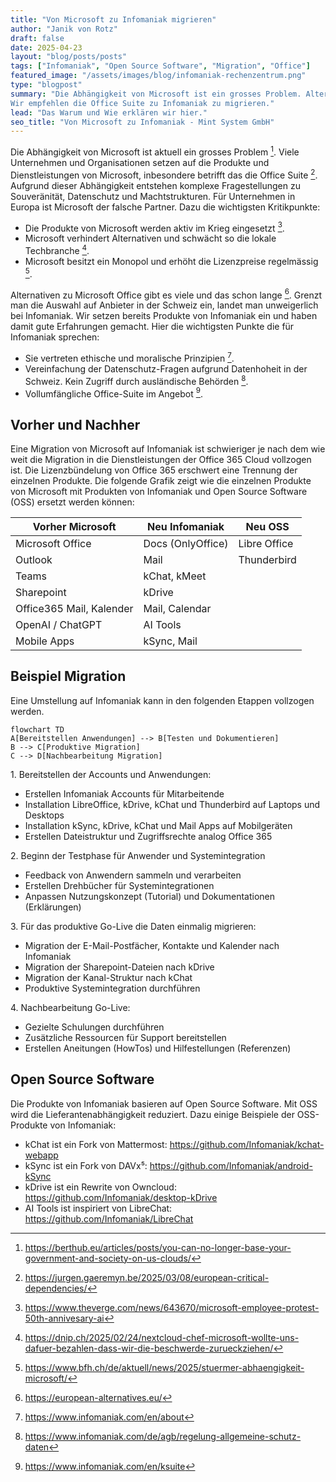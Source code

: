 ```yaml
---
title: "Von Microsoft zu Infomaniak migrieren"
author: "Janik von Rotz"
draft: false
date: 2025-04-23
layout: "blog/posts/posts"
tags: ["Infomaniak", "Open Source Software", "Migration", "Office"]
featured_image: "/assets/images/blog/infomaniak-rechenzentrum.png"
type: "blogpost"
summary: "Die Abhängigkeit von Microsoft ist ein grosses Problem. Alternativen gibt es schon lange.
Wir empfehlen die Office Suite zu Infomaniak zu migrieren."
lead: "Das Warum und Wie erklären wir hier."
seo_title: "Von Microsoft zu Infomaniak - Mint System GmbH"
---
```


Die Abhängigkeit von Microsoft ist aktuell ein grosses Problem [^1]. Viele Unternehmen und Organisationen setzen auf die Produkte und Dienstleistungen von Microsoft, inbesondere betrifft das die Office Suite [^2]. Aufgrund dieser Abhängigkeit entstehen komplexe Fragestellungen zu Souveränität, Datenschutz und Machtstrukturen. Für Unternehmen in Europa ist Microsoft der falsche Partner. Dazu die wichtigsten Kritikpunkte:

* Die Produkte von Microsoft werden aktiv im Krieg eingesetzt [^3].
* Microsoft verhindert Alternativen und schwächt so die lokale Techbranche [^4].
* Microsoft besitzt ein Monopol und erhöht die Lizenzpreise regelmässig [^5].

Alternativen zu Microsoft Office gibt es viele und das schon lange [^6]. Grenzt man die Auswahl auf Anbieter in der Schweiz ein, landet man unweigerlich bei Infomaniak. Wir setzen bereits Produkte von Infomaniak ein und haben damit gute Erfahrungen gemacht. Hier die wichtigsten Punkte die für Infomaniak sprechen:

* Sie vertreten ethische und moralische Prinzipien [^7].
* Vereinfachung der Datenschutz-Fragen aufgrund Datenhoheit in der Schweiz. Kein Zugriff durch ausländische Behörden [^8].
* Vollumfängliche Office-Suite im Angebot [^9].

## Vorher und Nachher

Eine Migration von Microsoft auf Infomaniak ist schwieriger je nach dem wie weit die Migration in die Dienstleistungen der Office 365 Cloud vollzogen ist. Die Lizenzbündelung von Office 365 erschwert eine Trennung der einzelnen Produkte. Die folgende Grafik zeigt wie die einzelnen Produkte von Microsoft mit Produkten von Infomaniak und Open Source Software (OSS) ersetzt werden können:

| Vorher Microsoft         | Neu Infomaniak    | Neu OSS      |
| ------------------------ | ----------------- | ------------ |
| Microsoft Office         | Docs (OnlyOffice) | Libre Office |
| Outlook                  | Mail              | Thunderbird  |
| Teams                    | kChat, kMeet      |              |
| Sharepoint               | kDrive            |              |
| Office365 Mail, Kalender | Mail, Calendar    |              |
| OpenAI / ChatGPT         | AI Tools          |              |
| Mobile Apps              | kSync, Mail       |              |

## Beispiel Migration

Eine Umstellung auf Infomaniak kann in den folgenden Etappen vollzogen werden.

```mermaid
flowchart TD
A[Bereitstellen Anwendungen] --> B[Testen und Dokumentieren]
B --> C[Produktive Migration]
C --> D[Nachbearbeitung Migration]
```

1\. Bereitstellen der Accounts und Anwendungen:

- Erstellen Infomaniak Accounts für Mitarbeitende
- Installation LibreOffice, kDrive, kChat und Thunderbird auf Laptops und Desktops
- Installation kSync, kDrive, kChat und Mail Apps auf Mobilgeräten
- Erstellen Dateistruktur und Zugriffsrechte analog Office 365

2\. Beginn der Testphase für Anwender und Systemintegration

- Feedback von Anwendern sammeln und verarbeiten
- Erstellen Drehbücher für Systemintegrationen
- Anpassen Nutzungskonzept (Tutorial) und Dokumentationen (Erklärungen) 

3\. Für das produktive Go-Live die Daten einmalig migrieren:

- Migration der E-Mail-Postfächer, Kontakte und Kalender nach Infomaniak
- Migration der Sharepoint-Dateien nach kDrive
- Migration der Kanal-Struktur nach kChat
- Produktive Systemintegration durchführen

4\. Nachbearbeitung Go-Live:

* Gezielte Schulungen durchführen
* Zusätzliche Ressourcen für Support bereitstellen
* Erstellen Aneitungen (HowTos) und Hilfestellungen (Referenzen)

## Open Source Software

Die Produkte von Infomaniak basieren auf Open Source Software. Mit OSS wird die Lieferantenabhängigkeit reduziert. Dazu einige Beispiele der OSS-Produkte von Infomaniak:

* kChat ist ein Fork von Mattermost: https://github.com/Infomaniak/kchat-webapp
* kSync ist ein Fork von DAVx⁵: https://github.com/Infomaniak/android-kSync
* kDrive ist ein Rewrite von Owncloud: https://github.com/Infomaniak/desktop-kDrive
* AI Tools ist inspiriert von LibreChat: https://github.com/Infomaniak/LibreChat

[^1]: https://berthub.eu/articles/posts/you-can-no-longer-base-your-government-and-society-on-us-clouds/
[^2]: https://jurgen.gaeremyn.be/2025/03/08/european-critical-dependencies/
[^3]: https://www.theverge.com/news/643670/microsoft-employee-protest-50th-annivesary-ai
[^4]: https://dnip.ch/2025/02/24/nextcloud-chef-microsoft-wollte-uns-dafuer-bezahlen-dass-wir-die-beschwerde-zurueckziehen/
[^5]: https://www.bfh.ch/de/aktuell/news/2025/stuermer-abhaengigkeit-microsoft/
[^6]: https://european-alternatives.eu/
[^7]: https://www.infomaniak.com/en/about
[^8]: https://www.infomaniak.com/de/agb/regelung-allgemeine-schutz-daten
[^9]: https://www.infomaniak.com/en/ksuite
